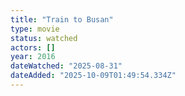 ```yaml
---
title: "Train to Busan"
type: movie
status: watched
actors: []
year: 2016
dateWatched: "2025-08-31"
dateAdded: "2025-10-09T01:49:54.334Z"
---
```


